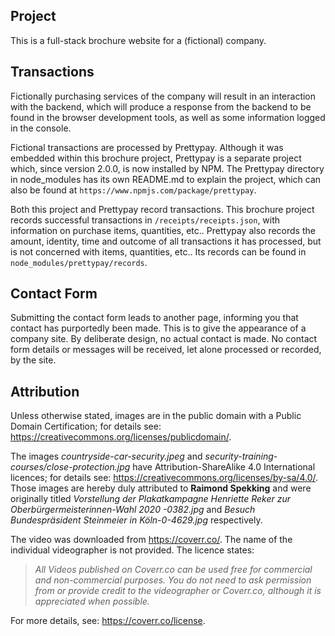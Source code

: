 ## Project

This is a full-stack brochure website for a (fictional) company.

## Transactions

Fictionally purchasing services of the company will result in an interaction with the backend, which will produce a response from the backend to be found in the browser development tools, as well as some information logged in the console. 

Fictional transactions are processed by Prettypay. Although it was embedded within this brochure project, Prettypay is a separate project which, since version 2.0.0, is now installed by NPM. The Prettypay directory in node_modules has its own README.md to explain the project, which can also be found at `https://www.npmjs.com/package/prettypay`.

Both this project and Prettypay record transactions. This brochure project records successful transactions in `/receipts/receipts.json`, with information on purchase items, quantities, etc.. Prettypay also records the amount, identity, time and outcome of all transactions it has processed, but is not concerned with items, quantities, etc.. Its records can be found in `node_modules/prettypay/records`.

## Contact Form

Submitting the contact form leads to another page, informing you that contact has purportedly been made.
This is to give the appearance of a company site.
By deliberate design, no actual contact is made.
No contact form details or messages will be received, let alone processed or recorded, by the site.

## Attribution

Unless otherwise stated, images are in the public domain with a Public Domain Certification; for details see: https://creativecommons.org/licenses/publicdomain/.

The images *countryside-car-security.jpeg* and *security-training-courses/close-protection.jpg* have Attribution-ShareAlike 4.0 International licences; for details see: https://creativecommons.org/licenses/by-sa/4.0/. 
Those images are hereby duly attributed to **Raimond Spekking** and were originally titled
*Vorstellung der Plakatkampagne Henriette Reker zur Oberbürgermeisterinnen-Wahl 2020 -0382.jpg*
and *Besuch Bundespräsident Steinmeier in Köln-0-4629.jpg* respectively.

The video was downloaded from https://coverr.co/. The name of the individual videographer is not provided.
The licence states:
> *All Videos published on Coverr.co can be used free for commercial and non-commercial purposes. 
> You do not need to ask permission from or provide credit to the videographer or Coverr.co, although it is appreciated when possible.* 

For more details, see: https://coverr.co/license.
